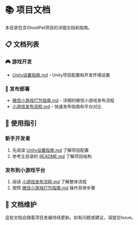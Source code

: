 # 📚 项目文档

本目录包含GhostPet项目的详细文档和指南。

## 📋 文档列表

### 🎮 游戏开发
- [Unity设置指南.md](Unity设置指南.md) - Unity项目配置和开发环境设置

### 🚀 发布部署
- [微信小游戏打包指南.md](微信小游戏打包指南.md) - 详细的微信小游戏发布流程
- [小游戏发布流程.md](小游戏发布流程.md) - 快速发布指南和平台对比

## 📖 使用指引

### 新手开发者
1. 先阅读 [Unity设置指南.md](Unity设置指南.md) 了解项目配置
2. 参考主目录的 [README.md](../README.md) 了解项目结构

### 发布到小游戏平台
1. 阅读 [小游戏发布流程.md](小游戏发布流程.md) 了解整体流程
2. 按照 [微信小游戏打包指南.md](微信小游戏打包指南.md) 操作具体步骤

## 🔄 文档维护

这些文档会随着项目发展持续更新。如有问题或建议，请提交Issue。
